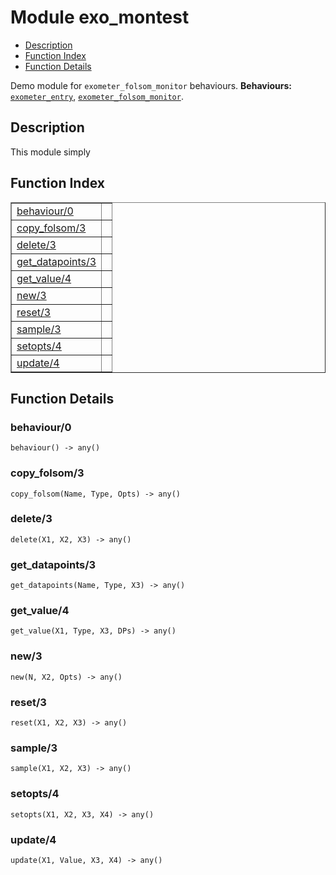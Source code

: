 

# Module exo_montest #
* [Description](#description)
* [Function Index](#index)
* [Function Details](#functions)


Demo module for `exometer_folsom_monitor` behaviours.
__Behaviours:__ [`exometer_entry`](exometer_entry.md), [`exometer_folsom_monitor`](exometer_folsom_monitor.md).
<a name="description"></a>

## Description ##


This module simply<a name="index"></a>

## Function Index ##


<table width="100%" border="1" cellspacing="0" cellpadding="2" summary="function index"><tr><td valign="top"><a href="#behaviour-0">behaviour/0</a></td><td></td></tr><tr><td valign="top"><a href="#copy_folsom-3">copy_folsom/3</a></td><td></td></tr><tr><td valign="top"><a href="#delete-3">delete/3</a></td><td></td></tr><tr><td valign="top"><a href="#get_datapoints-3">get_datapoints/3</a></td><td></td></tr><tr><td valign="top"><a href="#get_value-4">get_value/4</a></td><td></td></tr><tr><td valign="top"><a href="#new-3">new/3</a></td><td></td></tr><tr><td valign="top"><a href="#reset-3">reset/3</a></td><td></td></tr><tr><td valign="top"><a href="#sample-3">sample/3</a></td><td></td></tr><tr><td valign="top"><a href="#setopts-4">setopts/4</a></td><td></td></tr><tr><td valign="top"><a href="#update-4">update/4</a></td><td></td></tr></table>


<a name="functions"></a>

## Function Details ##

<a name="behaviour-0"></a>

### behaviour/0 ###

`behaviour() -> any()`


<a name="copy_folsom-3"></a>

### copy_folsom/3 ###

`copy_folsom(Name, Type, Opts) -> any()`


<a name="delete-3"></a>

### delete/3 ###

`delete(X1, X2, X3) -> any()`


<a name="get_datapoints-3"></a>

### get_datapoints/3 ###

`get_datapoints(Name, Type, X3) -> any()`


<a name="get_value-4"></a>

### get_value/4 ###

`get_value(X1, Type, X3, DPs) -> any()`


<a name="new-3"></a>

### new/3 ###

`new(N, X2, Opts) -> any()`


<a name="reset-3"></a>

### reset/3 ###

`reset(X1, X2, X3) -> any()`


<a name="sample-3"></a>

### sample/3 ###

`sample(X1, X2, X3) -> any()`


<a name="setopts-4"></a>

### setopts/4 ###

`setopts(X1, X2, X3, X4) -> any()`


<a name="update-4"></a>

### update/4 ###

`update(X1, Value, X3, X4) -> any()`


